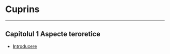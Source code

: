 # Cuprins
---
## Capitolul 1 Aspecte teroretice
- [Introducere](Capitolul%201%20Aspecte%20teoretice/Introducere.md)


